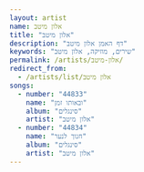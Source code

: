 ```yaml
---
layout: artist
name: אלון מיטב
title: "אלון מיטב"
description: "דף האמן אלון מיטב"
keywords: "שירים, מוזיקה, אלון מיטב"
permalink: /artists/אלון-מיטב/
redirect_from:
  - /artists/list/אלון מיטב
songs:
  - number: "44833"
    name: "ובאותו זמן"
    album: "סינגלים"
    artist: "אלון מיטב"
  - number: "44834"
    name: "חנוך לנער"
    album: "סינגלים"
    artist: "אלון מיטב"
---
```

